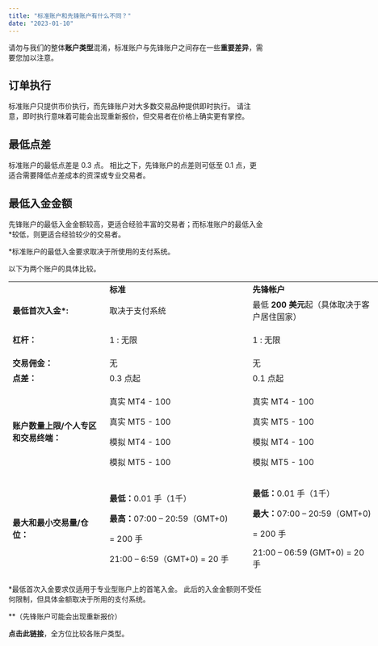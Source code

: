 ```yaml
---
title: "标准账户和先锋账户有什么不同？"
date: "2023-01-10"
---
```


请勿与我们的整体**账户类型**混淆，标准账户与先锋账户之间存在一些**重要差异**，需要您加以注意。

## **订单执行**

标准账户只提供市价执行，而先锋账户对大多数交易品种提供即时执行。 请注意，即时执行意味着可能会出现重新报价，但交易者在价格上确实更有掌控。

## **最低点差**

标准账户的最低点差是 0.3 点。 相比之下，先锋账户的点差则可低至 0.1 点，更适合需要降低点差成本的资深或专业交易者。

## **最低入金金额**

先锋账户的最低入金金额较高，更适合经验丰富的交易者；而标准账户的最低入金*较低，则更适合经验较少的交易者。

*标准账户的最低入金要求取决于所使用的支付系统。

以下为两个账户的具体比较。

<table style="width: 732px; height: 583px;"><tbody><tr><td style="width: 180px;">&nbsp;</td><td class="wysiwyg-text-align-center" style="width: 273px;"><strong>标准</strong></td><td class="wysiwyg-text-align-center" style="width: 245px;"><strong>先锋帐户</strong></td></tr><tr><td style="width: 180px;"><strong>最低首次入金*:</strong></td><td class="wysiwyg-text-align-center" style="width: 273px;"><span style="font-weight: 400;">取决于支付系统</span></td><td class="wysiwyg-text-align-center" style="width: 245px;">最低 <strong>200 美元</strong>起（具体取决于客户居住国家）</td></tr><tr><td style="width: 180px;"><strong>杠杆：</strong></td><td class="wysiwyg-text-align-center" style="width: 273px;"><p>1 : 无限</p></td><td class="wysiwyg-text-align-center" style="width: 245px;"><p>1 : 无限</p></td></tr><tr><td style="width: 180px;"><strong>交易佣金：</strong></td><td class="wysiwyg-text-align-center" style="width: 273px;">无</td><td class="wysiwyg-text-align-center" style="width: 245px;">无</td></tr><tr><td style="width: 180px;"><strong>点差：</strong></td><td class="wysiwyg-text-align-center" style="width: 273px;">0.3 点起</td><td class="wysiwyg-text-align-center" style="width: 245px;">0.1 点起</td></tr><tr><td style="width: 180px;"><strong>账户数量上限/个人专区和交易终端：</strong></td><td class="wysiwyg-text-align-center" style="width: 273px;"><p>真实 MT4 - 100</p><p>真实 MT5 - 100</p><p>模拟 MT4 - 100</p><p>模拟 MT5 - 100</p></td><td class="wysiwyg-text-align-center" style="width: 245px;"><p>真实 MT4 - 100</p><p>真实 MT5 - 100</p><p>模拟 MT4 - 100</p><p>模拟 MT5 - 100</p></td></tr><tr><td style="width: 180px;"><strong>最大和最小交易量/仓位：</strong></td><td class="wysiwyg-text-align-center" style="width: 273px;"><p><strong>最低：</strong>0.01 手（1千）</p><p><strong>最高：</strong>07:00 – 20:59（GMT+0)</p><p>= 200 手</p><p>21:00 – 6:59（GMT+0) = 20 手</p></td><td class="wysiwyg-text-align-center" style="width: 245px;"><p><strong>最低：</strong>0.01 手（1千）</p><p><strong>最大：</strong>07:00 – 20:59（GMT+0)</p><p>= 200 手</p><p>21:00 – 06:59 (GMT+0) = 20 手</p></td></tr><tr><td style="width: 180px;"><strong>追加保证金通知：</strong></td><td class="wysiwyg-text-align-center" style="width: 273px;">60%</td><td class="wysiwyg-text-align-center" style="width: 245px;">30%</td></tr><tr><td style="width: 180px;"><strong>爆仓：</strong></td><td class="wysiwyg-text-align-center" style="width: 273px;">0%</td><td class="wysiwyg-text-align-center" style="width: 245px;">0%</td></tr><tr><td style="width: 180px;"><strong>订单执行：</strong></td><td class="wysiwyg-text-align-center" style="width: 273px;">市价执行</td><td class="wysiwyg-text-align-center" style="width: 245px;"><p><strong>即时**</strong>：外汇、金属、指数、能源、股票</p><p><strong>市价</strong>：加密数字货币</p></td></tr></tbody></table>

*最低首次入金要求仅适用于专业型账户上的首笔入金。 此后的入金金额则不受任何限制，但具体金额取决于所用的支付系统。

**（先锋账户可能会出现重新报价）

**点击此链接**，全方位比较各账户类型。
